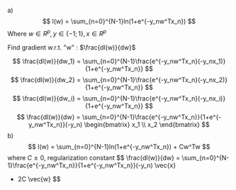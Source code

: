 a)
$$
l(w) = \sum_{n=0}^{N-1}ln(1+e^{-y_nw^Tx_n})
$$
Where $w \in R^p, y \in \{-1;1\}, x \in R^p$


Find gradient w.r.t. "w" : $\frac{dl(w)}{dw}$

$$
\frac{dl(w)}{dw_1} = \sum_{n=0}^{N-1}\frac{e^{-y_nw^Tx_n}(-y_nx_1)}{1+e^{-y_nw^Tx_n}}
$$
$$
\frac{dl(w)}{dw_2} = \sum_{n=0}^{N-1}\frac{e^{-y_nw^Tx_n}(-y_nx_2)}{1+e^{-y_nw^Tx_n}}
$$
$$
\frac{dl(w)}{dw_i} = \sum_{n=0}^{N-1}\frac{e^{-y_nw^Tx_n}(-y_nx_i)}{1+e^{-y_nw^Tx_n}}
$$
$$
\frac{dl(w)}{dw} = \sum_{n=0}^{N-1}\frac{e^{-y_nw^Tx_n}}{1+e^{-y_nw^Tx_n}}(-y_n)
\begin{bmatrix}
x_1 \\
x_2
\end{bmatrix}
$$
b)
$$
l(w) = \sum_{n=0}^{N-1}ln(1+e^{-y_nw^Tx_n}) + Cw^Tw
$$
where $C\ge0$, regularization constant
$$
\frac{dl(w)}{dw} = \sum_{n=0}^{N-1}\frac{e^{-y_nw^Tx_n}}{1+e^{-y_nw^Tx_n}}(-y_n)
\vec{x}
 + 2C \vec{w}
$$